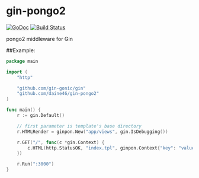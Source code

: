 # gin-pongo2

[![GoDoc](https://godoc.org/github.com/daine46/gin-pongo2?status.png)](https://godoc.org/github.com/daine46/gin-pongo2)
[![Build Status](https://travis-ci.org/daine46/gin-pongo2.svg?branch=master)](https://travis-ci.org/daine46/gin-pongo2)

pongo2 middleware for Gin

##Example:
```Go
package main

import (
    "http"

    "github.com/gin-gonic/gin"
    "github.com/daine46/gin-pongo2"
)

func main() {
    r := gin.Default()

    // first parameter is template's base directory
    r.HTMLRender = ginpon.New("app/views", gin.IsDebugging())

    r.GET("/", func(c *gin.Context) {
	    c.HTML(http.StatusOK, "index.tpl", ginpon.Context{"key": "value"})
    })

    r.Run(":3000")
}
```
